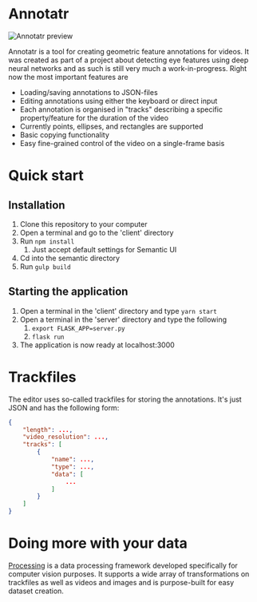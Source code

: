 # Annotatr

![Annotatr preview](https://pupil-data.ams3.digitaloceanspaces.com/extra-resources/anno.jpg)

Annotatr is a tool for creating geometric feature annotations for videos. It was created as part of a project about detecting eye features using deep neural networks and as such is still very much a work-in-progress. Right now the most important features are

* Loading/saving annotations to JSON-files
* Editing annotations using either the keyboard or direct input
* Each annotation is organised in "tracks" describing a specific property/feature for the duration of the video
* Currently points, ellipses, and rectangles are supported
* Basic copying functionality
* Easy fine-grained control of the video on a single-frame basis

# Quick start

## Installation
1. Clone this repository to your computer
2. Open a terminal and go to the 'client' directory
3. Run `npm install`
    1. Just accept default settings for Semantic UI
4. Cd into the semantic directory
5. Run `gulp build`

## Starting the application
1. Open a terminal in the 'client' directory and type `yarn start`
2. Open a terminal in the 'server' directory and type the following
    1. `export FLASK_APP=server.py`
    2. `flask run`
3. The application is now ready at localhost:3000




# Trackfiles
The editor uses so-called trackfiles for storing the annotations. It's just JSON and has the following form:
```json
{
    "length": ...,
    "video_resolution": ...,
    "tracks": [
        {
            "name": ...,
            "type": ...,
            "data": [
                ...
            ]
        }
    ]
}
```

# Doing more with your data
[Processing](https://github.com/antonmeskildsen/processing) is a data processing framework developed specifically for computer vision purposes. It supports a wide array of transformations on trackfiles as well as videos and images and is purpose-built for easy dataset creation.